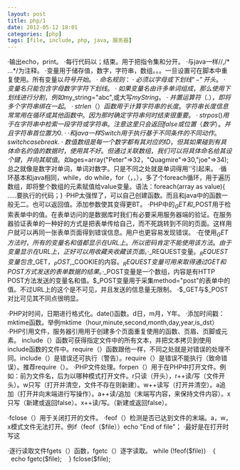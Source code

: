 ```yaml
---
layout: post
title: php/1
date: 2012-05-12 18:01
categories: [php]
tags: [file, include, php, java, 服务器]
---
```

·输出echo，print。
·每行代码以；结束。用于把指令集和分开。
·与java一样//,/* ...*/为注释。
·变量用于储存值，数字，字符串，数组。。。一旦设置可在脚本中重复使用。所有变量以$符号开始。
·命名规则：·必须以字母或下划线“-”开头。·变量名只能包含字母数字字符下划线。·如果变量名由许多单词组成，那么使用下划线进行分割，例如$my_string="abc",或大写$myString。
·并置运算符（.），即将多个字符串绑在一起。
·strlen（）函数用于计算字符串的长度。字符串长度信息常常用在循环或其他函数中。因为那时确定字符串何时结束很重要。
·strpos()用于在字符串中检索一段字符或字符串。注意这里只会返回false或位置（数字）。并且字符串首位置为0.
··和java一样Switch用于执行基于不同条件的不同动作。switch case break.
·数值数组是每一个数字都有其对应的ID，但其如果碰到有具体命名的值的数据时，使用其不好。但通过关联数组，我们可以将具体命名给其设个键，并向其赋值。如$ages=array("Peter"=>32，"Quagmire"=>30,"joe"=>34);总之就像是数字对单词，单词对数字。只是不同之处就是单词得用''引起来。
·循环基本和java相同，while，do while，for（，，），多了个foreach循环，用于遍历数组，即将整个数组的元素赋值给value变量。语法：foreach(array as value){
.....要执行的代码；}
·PHP太强悍了，可以自己创建函数。而且和java中的函数一般无二。也可以返回值。添加参数使其变得更BT。
·PHP中的$_GET和$_POST用于检索表单中的值。在表单访问的是数据库时我们有必要采用服务器端的验证。在服务器验证表单的一种好的方式是把表单传给自己，而不死跳转到不同的页面。这样用户就可以再同一张表单页面得到错误信息。用户也更容易发现错误。
·在使用$_GET方法时，所有的变量名和值都显示在URL上。所以密码肯定不能使用该方法。由于变量显示在URL上，正好可以用收藏夹收藏该页面。
·$_REQUEST变量。$_REQUEST变量包含$_GET，$_POST,$_COOKIE的内容。$_REQUEST变量可用来取得通过GET和POST方式发送的表单数据的结果。
·$_POST变量是一个数组，内容是有HTTP POST方法发送的变量名和值。$_POST变量用于采集method="post"的表单中的值。不过URL上的这个是不可见，并且发送的信息量无限制。
·$_GET与$_POST对比可见其不同点很明显。

·PHP对时间，日期进行格式化。date()函数。d日，m月，Y年。
·添加时间戳：mktime函数。举例mktime（hour,minute,second,month,day,year,is_dst）
·PHP引用文件，服务器引用用于创建多个页面重复使用的函数、页眉、页脚或元素。
include（）函数可获得指定文件中的所有文本，并把文本拷贝到使用include函数的文件中。require（）函数跟他一样，不同之处就是对错误的处理不同。include（）是错误还可执行（警告）。require（）是错误不能执行（致命错误）。推荐require（）。
·PHP文件处理。forpen（）用于在PHP中打开文件。例如：<?php
$file=fopen("welcome.txt","r")
?>前为文件名，后为以哪种模式打开文件。r只读（开头），r++读/写（文件开头）。w只写（打开并清空，文件不存在则新建）。w++读写（打开并清空）。a追加（打开并向末端进行写操作）。a++读/追加（末端写内容，来保持文件内容）。x只写（新建或返回false）。x++读/写。（新建或返回false）。

·fclose（）用于关闭打开的文件。
·feof（）检测是否已达到文件的末端。a，w，x模式文件无法打开。例if（feof（$file））echo "End of file"；
·最好是在打开时写这
<?php
$file=fopen("welcome.txt","r") or exit("Unable to open file!");
?>
·逐行读取文件fgets（）函数，fgetc（）逐字读取。
while (!feof($file)) 
  { 
  echo fgetc($file); 
  }
fclose($file);



